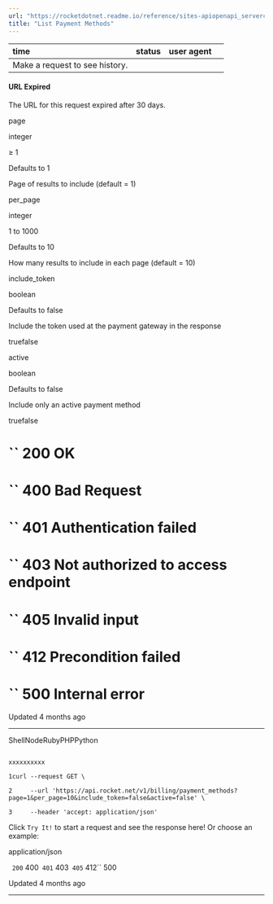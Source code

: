 ```yaml
---
url: "https://rocketdotnet.readme.io/reference/sites-apiopenapi_servercontrollersbilling_controllerget_billing_payment_methods"
title: "List Payment Methods"
---
```


| time | status | user agent |  |
| :-- | :-- | :-- | :-- |
| Make a request to see history. |

#### URL Expired

The URL for this request expired after 30 days.

page

integer

≥ 1

Defaults to 1

Page of results to include (default = 1)

per\_page

integer

1 to 1000

Defaults to 10

How many results to include in each page (default = 10)

include\_token

boolean

Defaults to false

Include the token used at the payment gateway in the response

truefalse

active

boolean

Defaults to false

Include only an active payment method

truefalse

# `` 200      OK

# `` 400      Bad Request

# `` 401      Authentication failed

# `` 403      Not authorized to access endpoint

# `` 405      Invalid input

# `` 412      Precondition failed

# `` 500      Internal error

Updated 4 months ago

* * *

ShellNodeRubyPHPPython

```

xxxxxxxxxx

1curl --request GET \

2     --url 'https://api.rocket.net/v1/billing/payment_methods?page=1&per_page=10&include_token=false&active=false' \

3     --header 'accept: application/json'

```

Click `Try It!` to start a request and see the response here! Or choose an example:

application/json

`` 200`` 400`` 401`` 403`` 405`` 412`` 500

Updated 4 months ago

* * *
